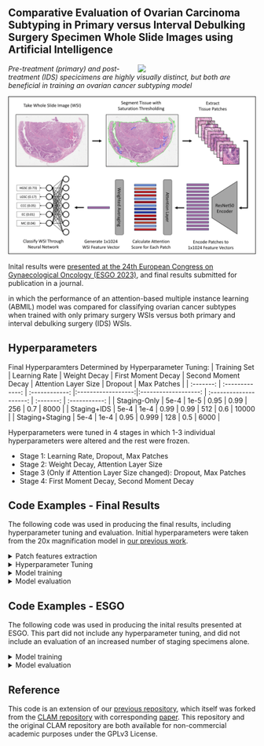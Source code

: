 ## Comparative Evaluation of Ovarian Carcinoma Subtyping in Primary versus Interval Debulking Surgery Specimen Whole Slide Images using Artificial Intelligence
<img src="CISTIB logo.png" align="right" width="240"/>

*Pre-treatment (primary) and post-treatment (IDS) specicimens are highly visually distinct, but both are beneficial in training an ovarian cancer subtyping model*

<img src="ABMILarchitecture-min.png" align="centre" width="900"/>

Inital results were [presented at the 24th European Congress on Gynaecological Oncology (ESGO 2023)](https://ijgc.bmj.com/content/33/Suppl_3/A429.abstract), and final results submitted for publication in a journal.  

in which the performance of an attention-based multiple instance learning (ABMIL) model was compared for classifying ovarian cancer subtypes when trained with only primary surgery WSIs versus both primary and interval debulking surgery (IDS) WSIs. 

## Hyperparameters
Final Hyperparamters Determined by Hyperparameter Tuning: 
| Training Set | Learning Rate | Weight Decay | First Moment Decay | Second Moment Decay | Attention Layer Size | Dropout | Max Patches |
| :-------: | :-------------: | :------------: |:------------------:|:-------------------: | :--------------------: | :-------: | :-----------: |
| Staging-Only    | 5e-4          | 1e-5         |        0.95        | 0.99                | 256                  | 0.7     | 8000        |
| Staging+IDS     | 5e-4          | 1e-4         |        0.99        | 0.99                | 512                  | 0.6     | 10000       |
| Staging+Staging | 5e-4          | 1e-4         |        0.95        | 0.999               | 128                  | 0.5     | 6000        |

Hyperparameters were tuned in 4 stages in which 1-3 individual hyperparameters were altered and the rest were frozen.
- Stage 1: Learning Rate, Dropout, Max Patches
- Stage 2: Weight Decay, Attention Layer Size
- Stage 3 (Only if Attention Layer Size changed): Dropout, Max Patches
- Stage 4: First Moment Decay, Second Moment Decay

## Code Examples - Final Results
The following code was used in producing the final results, including hyperparameter tuning and evaluation. Initial hyperparameters were taken from the 20x magnification model in [our previous work](https://github.com/scjjb/Ovarian_Subtype_Mags). 

<details>
<summary>
Patch features extraction
</summary>
We segmented tissue using saturation thresholding and extracted non-overlapping 512x512 tissue regions at 40x magnification. We then downsampled these to 256x256 patches at 20x magnification and extracted [1,1024] features from each patch using a ResNet50 encoder pretrained on ImageNet:

``` shell
python create_patches_fp.py --source "/mnt/data/Katie_WSI/edrive" --save_dir "/mnt/results/patches/ovarian_leeds_mag40x_patch512_DGX_fp" --patch_size 512 --step_size 512 --seg --patch --stitch 	
python extract_features_fp.py --hardware DGX --custom_downsample 2 --model_type 'resnet50' --data_h5_dir "/mnt/results/patches/ovarian_leeds_mag40x_patch512_DGX_fp" --data_slide_dir "/mnt/data/Katie_WSI/edrive" --csv_path "dataset_csv/set_edrivepatches_ESGO_train_staging.csv" --feat_dir "/mnt/results/features/ovarian_leeds_resnet50_20x_features_DGX" --batch_size 32 --slide_ext .svs 
``` 
</details>


<details>
<summary>
Hyperparameter Tuning
</summary>
Models were tuned using configurations in the folder "tuning_configs", with a separate call used for each of the five cross-validation folds to allow for parallelisation:

``` shell
## Staging+IDS tuning first stage first fold
python main.py --tuning --hardware DGX --tuning_output_file /mnt/results/tuning_results/stagingplusIDS_updated_firsttuning_fold0.csv --min_epochs 0 --early_stopping --num_tuning_experiments 1 --split_dir "esgo_all_5fold_100" --k 1 --results_dir /mnt/results --exp_code stagingplusIDS_updated_1thtuning_fold0 --subtyping --weighted_sample --bag_loss balanced_ce --no_inst_cluster --task ovarian_5class --max_epochs 150 --model_type clam_sb --subtyping --csv_path 'dataset_csv/ESGO_train_all.csv' --data_root_dir "/mnt/results/features" --features_folder "ovarian_leeds_resnet50_20x_features_DGX" --tuning_config_file tuning_configs/esgo_stagingonly_updated_resnet50_20x_config1.txt
```

After running all folds for a given magnification and tuning stage, the validation set balanced cross-entropy loss values were summarised into a csv for analysis:

``` shell
python combine_results.py --file_base_name "/mnt/results/tuning_results/stagingplusIDS_updated_firsttuning"
```

</details>

<details>
<summary>
Model training
</summary>
The best model for each training set from hyperparameter tuning was trained:

``` shell
## Staging+IDS
python main.py --hardware DGX --min_epochs 0 --early_stopping --drop_out 0.6 --lr 0.0005 --reg 0.0001 --max_patches_per_slide 10000 --beta1 0.99 --beta2 0.99 --eps 1e-8 --split_dir "esgo_all_5fold_100" --k 5 --results_dir /mnt/results --exp_code stagingplusids_updated_bestfromtuning_drop6_lr0005_reg0001_small_patch10000 --subtyping --weighted_sample --bag_loss balanced_ce --no_inst_cluster --task ovarian_5class --max_epochs 1000 --model_type clam_sb --model_size small --subtyping --csv_path 'dataset_csv/ESGO_train_all.csv' --data_root_dir "/mnt/results/features" --features_folder "ovarian_leeds_resnet50_20x_features_DGX"
```

</details>

<details>
<summary>
Model evaluation
</summary>
The models were evaluated on the test sets of the five-fold cross validation with 5000 iterations of bootstrapping:

``` shell
python eval.py --drop_out 0.6 --model_size small --models_exp_code stagingplusids_updated_bestfromtuning_drop6_lr0005_reg0001_small_patch10000_s1 --save_exp_code stagingplusids_updated_bestfromtuning_drop6_lr0005_reg0001_small_patch10000_bootstrapping --task ovarian_5class --model_type clam_sb --results_dir /mnt/results --data_root_dir "/mnt/results/features" --k 5 --features_folder "ovarian_leeds_resnet50_20x_features_DGX" --csv_path 'dataset_csv/ESGO_train_all.csv'
python bootstrapping.py --num_classes 5 --model_names stagingplusids_updated_bestfromtuning_drop6_lr0005_reg0001_small_patch10000_bootstrapping --bootstraps 5000 --run_repeats 1 --folds 5
```

The models were also evaluated on the balanced hold-out test set with 5000 iterations of bootstrapping:
``` shell
python eval.py --drop_out 0.6 --model_size small --models_exp_code stagingplusids_updated_bestfromtuning_drop6_lr0005_reg0001_small_patch10000_s1 --save_exp_code stagingplusids_updated_bestfromtuning_drop6_lr0005_reg0001_small_patch10000_testset_bootstrapping --task ovarian_5class --model_type clam_sb --results_dir /mnt/results --data_root_dir "/mnt/results/features" --k 5 --features_folder "ovarian_leeds_resnet50_20x_features_DGX" --csv_path 'dataset_csv/ESGO_test_set.csv' --split_dir splits/esgo_test_splits
python bootstrapping.py --num_classes 5 --model_names stagingplusids_updated_bestfromtuning_drop6_lr0005_reg0001_small_patch10000_testset_bootstrapping --bootstraps 5000 --run_repeats 1 --folds 5
```

</details>

## Code Examples - ESGO
The following code was used in producing the inital results presented at ESGO. This part did not include any hyperparameter tuning, and did not include an evaluation of an increased number of staging specimens alone. 

<details>
<summary>
Model training
</summary>

Primary surgery specimens only
``` shell
python main.py --hardware PC --min_epochs 0 --early_stopping --drop_out 0.75 --lr 0.0001 --reg 0.0001 --max_patches_per_slide 5000 --split_dir "esgo_staging_alltrain_100" --k 1 --results_dir results --exp_code esgo_staging_drop75lr0001reg0001_5000patches_ABMILsb_ce_802000split --weighted_sample --bag_loss ce --no_inst_cluster --task ovarian_5class --max_epochs 200 --model_type clam_sb --model_size small --log_data --subtyping --csv_path 'dataset_csv/ESGO_train_staging.csv' --data_root_dir "../mount_i/features" --features_folder "ovarian_dataset_features_256_patches_20x"
```

Primary surgery plus IDS specimens
``` shell
python main.py --hardware PC --min_epochs 0 --early_stopping --drop_out 0.75 --lr 0.0001 --reg 0.0001 --max_patches_per_slide 5000 --split_dir "esgo_all_alltrain_100" --k 1 --results_dir results --exp_code esgo_all_drop75lr0001reg0001_5000patches_ABMILsb_ce_802000split_plusidstraining --weighted_sample --bag_loss ce --no_inst_cluster --task ovarian_5class --max_epochs 200 --model_type clam_sb --model_size small --log_data --subtyping --csv_path 'dataset_csv/ESGO_train_all.csv' --data_root_dir "../mount_i/features" --features_folder "ovarian_dataset_features_256_patches_20x"
```
</details>

<details>
<summary>
Model evaluation
</summary>

Primary surgery specimens only
``` shell
python eval.py --drop_out 0.75 --model_size small --models_exp_code esgo_staging_drop75lr0001reg0001_5000patches_ABMILsb_ce_802000split_s1 --save_exp_code esgo_staging_drop75lr0001reg0001_5000patches_ABMILsb_ce_802000split_bootstrapping --task ovarian_5class --model_type clam_sb --results_dir results --data_root_dir "../mount_i/features" --fold 100 --features_folder "ovarian_dataset_features_256_patches_20x" --csv_path 'dataset_csv/ESGO_test_set.csv'
python bootstrapping.py --num_classes 5 --model_names esgo_staging_drop75lr0001reg0001_5000patches_ABMILsb_ce_802000split_bootstrapping --bootstraps 100000 --run_repeats 1 --folds 1
```

Primary surgery plus IDS specimens
``` shell
python eval.py --drop_out 0.75 --model_size small --models_exp_code esgo_all_drop75lr0001reg0001_5000patches_ABMILsb_ce_802000split_plusidstraining_s1 --save_exp_code esgo_all_drop75lr0001reg0001_5000patches_ABMILsb_ce_802000split_plusidstraining_bootstrapping --task ovarian_5class --model_type clam_sb --results_dir results --data_root_dir "../mount_i/features" --fold 100 --features_folder "ovarian_dataset_features_256_patches_20x" --csv_path 'dataset_csv/ESGO_test_set.csv'
python bootstrapping.py --num_classes 5 --model_names esgo_all_drop75lr0001reg0001_5000patches_ABMILsb_ce_802000split_plusidstraining_bootstrapping --bootstraps 100000 --run_repeats 1 --folds 1
```

</details>

## Reference
This code is an extension of our [previous repository](https://github.com/scjjb/DRAS-MIL), which itself was forked from the [CLAM repository](https://github.com/mahmoodlab/CLAM) with corresponding [paper](https://www.nature.com/articles/s41551-020-00682-w). This repository and the original CLAM repository are both available for non-commercial academic purposes under the GPLv3 License.
